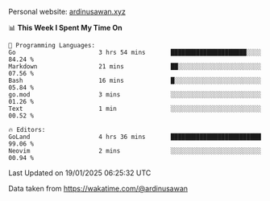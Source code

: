Personal website: [ardinusawan.xyz](https://ardinusawan.xyz)

<!--START_SECTION:waka-->
📊 **This Week I Spent My Time On** 

```text
💬 Programming Languages: 
Go                       3 hrs 54 mins       █████████████████████░░░░   84.24 % 
Markdown                 21 mins             ██░░░░░░░░░░░░░░░░░░░░░░░   07.56 % 
Bash                     16 mins             █░░░░░░░░░░░░░░░░░░░░░░░░   05.84 % 
go.mod                   3 mins              ░░░░░░░░░░░░░░░░░░░░░░░░░   01.26 % 
Text                     1 min               ░░░░░░░░░░░░░░░░░░░░░░░░░   00.52 % 

🔥 Editors: 
GoLand                   4 hrs 36 mins       █████████████████████████   99.06 % 
Neovim                   2 mins              ░░░░░░░░░░░░░░░░░░░░░░░░░   00.94 % 
```


 Last Updated on 19/01/2025 06:25:32 UTC
<!--END_SECTION:waka-->
Data taken from https://wakatime.com/@ardinusawan
